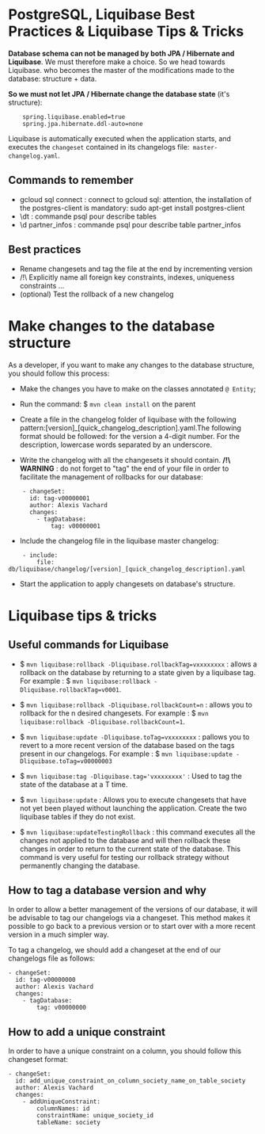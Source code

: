 # PostgreSQL, Liquibase Best Practices & Liquibase Tips & Tricks

**Database schema can not be managed by both JPA / Hibernate and Liquibase**. We must therefore make a choice. So we head towards Liquibase.
who becomes the master of the modifications made to the database: structure + data.

**So we must not let JPA / Hibernate change the database state** (it's structure):
~~~
    spring.liquibase.enabled=true
    spring.jpa.hibernate.ddl-auto=none
~~~

Liquibase is automatically executed when the application starts, and executes the `changeset` contained in its changelogs file:` master-changelog.yaml`.

## Commands to remember
- gcloud sql connect : connect to gcloud sql: attention, the installation of the postgres-client is mandatory: sudo apt-get install postgres-client
- \dt : commande psql pour describe tables
- \d partner_infos : commande psql pour describe table partner_infos

## Best practices
- Rename changesets and tag the file at the end by incrementing version
- /!\ Explicitly name all foreign key constraints, indexes, uniqueness constraints ...
- (optional) Test the rollback of a new changelog


# Make changes to the database structure
As a developer, if you want to make any changes to the database structure, you should follow this process:

- Make the changes you have to make on the classes annotated `@ Entity`;

- Run the command: $ `mvn clean install` on the parent

- Create a file in the changelog folder of liquibase with the following pattern:[version]_[quick_changelog_description].yaml.The following format should be followed: for the version a 4-digit number. For the description, lowercase words separated by an underscore.

- Write the changelog with all the changesets it should contain. **/!\ WARNING** : do not forget to "tag" the end of your file in order to facilitate the management of rollbacks for our database:
~~~
    - changeSet:
      id: tag-v00000001
      author: Alexis Vachard
      changes:
        - tagDatabase:
            tag: v00000001
~~~

- Include the changelog file in the liquibase master changelog:

~~~
	- include:
        file: db/liquibase/changelog/[version]_[quick_changelog_description].yaml
~~~

- Start the application to apply changesets on database's structure.

# Liquibase tips & tricks

## Useful commands for Liquibase

 - $ `mvn liquibase:rollback -Dliquibase.rollbackTag=vxxxxxxxx` : allows a rollback on the database by returning to a state given by a liquibase tag. For example : $ `mvn liquibase:rollback -Dliquibase.rollbackTag=v0001`.

 - $ `mvn liquibase:rollback -Dliquibase.rollbackCount=n` : allows you to rollback for the n desired changesets. For example : $ `mvn liquibase:rollback -Dliquibase.rollbackCount=1`.

 - $ `mvn liquibase:update -Dliquibase.toTag=vxxxxxxxx` : pallows you to revert to a more recent version of the database based on the tags present in our changelogs. For example : $ `mvn liquibase:update -Dliquibase.toTag=v00000003`

 - $ `mvn liquibase:tag -Dliquibase.tag='vxxxxxxxx'` : Used to tag the state of the database at a T time.
 
 - $ `mvn liquibase:update` : Allows you to execute changesets that have not yet been played without launching the application. Create the two liquibase tables if they do not exist.

 - $ `mvn liquibase:updateTestingRollback` : this command executes all the changes not applied to the database and will then rollback these changes in order to return to the current state of the database. This command is very useful for testing our rollback strategy without permanently changing the database.


## How to tag a database version and why


In order to allow a better management of the versions of our database, it will be advisable to tag our changelogs via a changeset.
This method makes it possible to go back to a previous version or to start over with a more recent version in a much simpler way.

To tag a changelog, we should add a changeset at the end of our changelogs file as follows:

```
- changeSet:
  id: tag-v00000000
  author: Alexis Vachard
  changes:
    - tagDatabase:
        tag: v00000000
```

## How to add a unique constraint

In order to have a unique constraint on a column, you should follow this changeset format:
```
- changeSet:
  id: add_unique_constraint_on_column_society_name_on_table_society
  author: Alexis Vachard
  changes:
    - addUniqueConstraint:
        columnNames: id
        constraintName: unique_society_id
        tableName: society
```